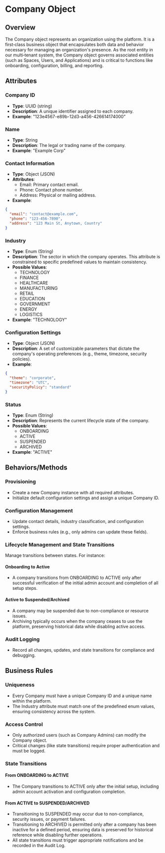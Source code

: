 # Company Object

## Overview
The Company object represents an organization using the platform. It is a first‑class business object that encapsulates both data and behavior necessary for managing an organization's presence. As the root entity in our multi‑tenant system, the Company object governs associated entities (such as Spaces, Users, and Applications) and is critical to functions like onboarding, configuration, billing, and reporting.

## Attributes

### Company ID
- **Type**: UUID (string)
- **Description**: A unique identifier assigned to each company.
- **Example**: "123e4567-e89b-12d3-a456-426614174000"

### Name
- **Type**: String
- **Description**: The legal or trading name of the company.
- **Example**: "Example Corp"

### Contact Information
- **Type**: Object (JSON)
- **Attributes**:
  - Email: Primary contact email.
  - Phone: Contact phone number.
  - Address: Physical or mailing address.
- **Example**:
```json
{
  "email": "contact@example.com",
  "phone": "123-456-7890",
  "address": "123 Main St, Anytown, Country"
}
```

### Industry
- **Type**: Enum (String)
- **Description**: The sector in which the company operates. This attribute is constrained to specific predefined values to maintain consistency.
- **Possible Values**:
  - TECHNOLOGY
  - FINANCE
  - HEALTHCARE
  - MANUFACTURING
  - RETAIL
  - EDUCATION
  - GOVERNMENT
  - ENERGY
  - LOGISTICS
- **Example**: "TECHNOLOGY"

### Configuration Settings
- **Type**: Object (JSON)
- **Description**: A set of customizable parameters that dictate the company's operating preferences (e.g., theme, timezone, security policies).
- **Example**:
```json
{
  "theme": "corporate",
  "timezone": "UTC",
  "securityPolicy": "standard"
}
```

### Status
- **Type**: Enum (String)
- **Description**: Represents the current lifecycle state of the company.
- **Possible Values**:
  - ONBOARDING
  - ACTIVE
  - SUSPENDED
  - ARCHIVED
- **Example**: "ACTIVE"

## Behaviors/Methods

### Provisioning
- Create a new Company instance with all required attributes.
- Initialize default configuration settings and assign a unique Company ID.

### Configuration Management
- Update contact details, industry classification, and configuration settings.
- Enforce business rules (e.g., only admins can update these fields).

### Lifecycle Management and State Transitions
Manage transitions between states. For instance:

#### Onboarding to Active
- A company transitions from ONBOARDING to ACTIVE only after successful verification of the initial admin account and completion of all setup steps.

#### Active to Suspended/Archived
- A company may be suspended due to non-compliance or resource issues.
- Archiving typically occurs when the company ceases to use the platform, preserving historical data while disabling active access.

### Audit Logging
- Record all changes, updates, and state transitions for compliance and debugging.

## Business Rules

### Uniqueness
- Every Company must have a unique Company ID and a unique name within the platform.
- The Industry attribute must match one of the predefined enum values, ensuring consistency across the system.

### Access Control
- Only authorized users (such as Company Admins) can modify the Company object.
- Critical changes (like state transitions) require proper authentication and must be logged.

### State Transitions
#### From ONBOARDING to ACTIVE
- The Company transitions to ACTIVE only after the initial setup, including admin account activation and configuration completion.

#### From ACTIVE to SUSPENDED/ARCHIVED
- Transitioning to SUSPENDED may occur due to non-compliance, security issues, or payment failures.
- Transitioning to ARCHIVED is permitted only after a company has been inactive for a defined period, ensuring data is preserved for historical reference while disabling further operations.
- All state transitions must trigger appropriate notifications and be recorded in the Audit Log.